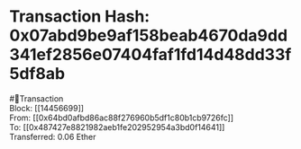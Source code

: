 
Transaction Hash: 0x07abd9be9af158beab4670da9dd341ef2856e07404faf1fd14d48dd33f5df8ab
====================================================================================
  
#💸Transaction  
Block: [[14456699]]  
From: [[0x64bd0afbd86ac88f276960b5df1c80b1cb9726fc]]  
To: [[0x487427e8821982aeb1fe202952954a3bd0f14641]]  
Transferred: 0.06 Ether